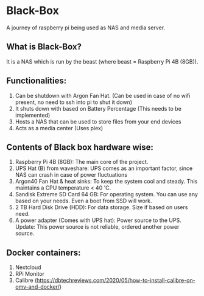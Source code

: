 # Black-Box
A journey of raspberry pi being used as NAS and media server.


## What is Black-Box?

It is a NAS which is run by the beast (where beast = Raspberry Pi 4B (8GB)).

## Functionalities:

1. Can be shutdown with Argon Fan Hat. (Can be used in case of no wifi present, no need to ssh into pi to shut it down)
2. It shuts down with based on Battery Percentage (This needs to be implemented)
3. Hosts a NAS that can be used to store files from your end devices
4. Acts as a media center (Uses plex)

## Contents of Black box hardware wise:

1. Raspberry Pi 4B (8GB): The main core of the project.
2. UPS Hat (B) from waveshare: UPS comes as an important factor, since NAS can crash in case of power fluctuations
3. Argon40 Fan Hat & heat sinks: To keep the system cool and steady. This maintains a CPU temperature < 40 'C. 
4. Sandisk Extreme SD Card 64 GB: For operating system. You can use any based on your needs. Even a boot from SSD will work.
5. 2 TB Hard Disk Drive (HDD): For data storage. Size if based on users need.
6. A power adapter (Comes with UPS hat): Power source to the UPS. Update: This power source is not reliable, ordered another power source.

## Docker containers:

1. Nextcloud
2. RPi Monitor
3. Calibre (https://dbtechreviews.com/2020/05/how-to-install-calibre-on-omv-and-docker/)
